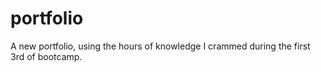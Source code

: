 # portfolio
A new portfolio, using the hours of knowledge I crammed during the first 3rd of bootcamp.
